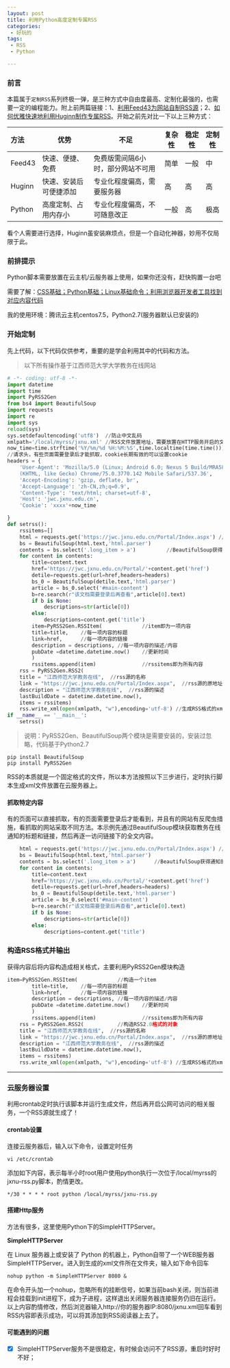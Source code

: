 ```yaml
---
layout: post
title: 利用Python高度定制专属RSS
categories:
 - 好玩的
tags:
 - RSS
 - Python

---
```


### 前言

本篇属于`定制RSS`系列终极一弹，是三种方式中自由度最高、定制化最强的，也需要一定的编程能力。附上前两篇链接：1、[利用Feed43为网站自制RSS源](https://jianger.space/take-advantage-of-feed43-to-custom-rss/)；2、[如何优雅快速地利用Huginn制作专属RSS](https://jianger.space/take-advantage-of-huginn-to-make-rss/)。开始之前先对比一下以上三种方式：

| 方法   | 优势                   | 不足                              | 复杂性 | 稳定性 | 定制性 |
| :----- | ---------------------- | --------------------------------- | ------ | ------ | ------ |
| Feed43 | 快速、便捷、免费       | 免费版需间隔6小时，部分网站不可用 | 简单   | 一般   | 中     |
| Huginn | 快速、安装后可便捷添加 | 专业化程度偏高，需要服务器        | 高     | 高     | 高     |
| Python | 高度定制、占用内存小   | 专业化程度偏高，不可随意改正      | 一般   | 高     | 极高   |

看个人需要进行选择，Huginn虽安装麻烦点，但是一个自动化神器，妙用不仅局限于此。

<!-- more -->

### 前排提示

Python脚本需要放置在云主机/云服务器上使用，如果你还没有，赶快购置一台吧

需要了解：<u>CSS基础；Python基础；Linux基础命令；利用浏览器开发者工具找到对应内容代码</u>

我的使用环境：腾讯云主机centos7.5，Python2.7(服务器默认已安装的)



### 开始定制

先上代码，以下代码仅供参考，重要的是学会利用其中的代码和方法。

> 以下所有操作基于江西师范大学大学教务在线网站

```python
# -*- coding: utf-8 -*-
import datetime
import time  
import PyRSS2Gen
from bs4 import BeautifulSoup
import requests
import re
import sys
reload(sys)			
sys.setdefaultencoding('utf8')	//防止中文乱码
xmlpath='/local/myrss/jxnu.xml' //RSS文件放置地址，需要放置在HTTP服务开启的文件夹下
now_time=time.strftime('%Y/%m/%d %H:%M:%S',time.localtime(time.time()))
//请求头，有些页面需要登录后才能抓取，cookie长期有效的可以设置cookie
headers = {
    'User-Agent': 'Mozilla/5.0 (Linux; Android 6.0; Nexus 5 Build/MRA58N) AppleWebKit/537.36\
    (KHTML, like Gecko) Chrome/75.0.3770.142 Mobile Safari/537.36',
    'Accept-Encoding': 'gzip, deflate, br',
    'Accept-Language': 'zh-CN,zh;q=0.9',
    'Content-Type': 'text/html; charset=utf-8',
    'Host': 'jwc.jxnu.edu.cn',
    'Cookie': 'xxxx'+now_time

}
def setrss():
	rssitems=[]
	html = requests.get('https://jwc.jxnu.edu.cn/Portal/Index.aspx') //获得网站html代码
	bs = BeautifulSoup(html.text,'html.parser')
	contents = bs.select('.long_item > a')			//BeautifulSoup获得通知的标题和对应链接
	for content in contents:
		title=content.text
		href='https://jwc.jxnu.edu.cn/Portal/'+content.get('href')
		detile=requests.get(url=href,headers=headers)
		bs_0 = BeautifulSoup(detile.text,'html.parser')
		article = bs_0.select('#main-content')
		b=re.search(r"该文档需要登录后再查看",article[0].text)
		if b is None:
			descriptions=str(article[0])
		else:
			descriptions=content.get('title')
		item=PyRSS2Gen.RSSItem(				//item即为一项内容
		title=title,	//每一项内容的标题
		link=href,		//每一项内容的链接
		description = descriptions,	//每一项内容的描述/内容
		pubDate =datetime.datetime.now()	//更新时间
		)
		rssitems.append(item)				//rssitems即为所有内容
	rss = PyRSS2Gen.RSS2(
	title = "江西师范大学教务在线",  //rss源的名称
	link = "https://jwc.jxnu.edu.cn/Portal/Index.aspx",  //rss源的原地址
	description = "江西师范大学教务在线",  //rss源的描述
	lastBuildDate = datetime.datetime.now(),
	items = rssitems)
	rss.write_xml(open(xmlpath, "w"),encoding='utf-8') //生成RSS格式的xml文件
if __name__ == '__main__':
	setrss()
```

> 说明：PyRSS2Gen、BeautifulSoup两个模块是需要安装的，安装过忽略，代码基于Python2.7

```
pip install BeautifulSoup
pip install PyRSS2Gen
```

RSS的本质就是一个固定格式的文件，所以本方法按照以下三步进行，定时执行脚本生成xml文件放置在云服务器上。



#### 抓取特定内容

有的页面可以直接抓取，有的页面需要登录后才能看到，并且有的网站有反爬虫措施，看抓取的网站采取不同方法。本示例先通过BeautifulSoup模块获取教务在线通知的标题和链接，然后再逐一访问链接下的全文内容。

```python
	html = requests.get('https://jwc.jxnu.edu.cn/Portal/Index.aspx') //获得网站html代码
	bs = BeautifulSoup(html.text,'html.parser')
	contents = bs.select('.long_item > a')		//BeautifulSoup获得通知的标题和链接
	for content in contents:
		title=content.text
		href='https://jwc.jxnu.edu.cn/Portal/'+content.get('href')
		detile=requests.get(url=href,headers=headers)
		bs_0 = BeautifulSoup(detile.text,'html.parser')
		article = bs_0.select('#main-content')
		b=re.search(r"该文档需要登录后再查看",article[0].text)
		if b is None:
			descriptions=str(article[0])
		else:
			descriptions=content.get('title')
```

### 构造RSS格式并输出

获得内容后将内容构造成相关格式，主要利用PyRSS2Gen模块构造

```python
item=PyRSS2Gen.RSSItem(				//构造一个item
		title=title,	//每一项内容的标题
		link=href,		//每一项内容的链接
		description = descriptions,	//每一项内容的描述/内容
		pubDate =datetime.datetime.now()	//更新时间
		)
		rssitems.append(item)				//rssitems即为所有内容
	rss = PyRSS2Gen.RSS2(			//构造RSS2.0格式的对象
	title = "江西师范大学教务在线",  //rss源的名称
	link = "https://jwc.jxnu.edu.cn/Portal/Index.aspx",  //rss源的原地址
	description = "江西师范大学教务在线",  //rss源的描述
	lastBuildDate = datetime.datetime.now(),
	items = rssitems)
	rss.write_xml(open(xmlpath, "w"),encoding='utf-8') //生成RSS格式的xml文件
```



---



### 云服务器设置

利用crontab定时执行该脚本并运行生成文件，然后再开启公网可访问的相关服务，一个RSS源就生成了！

#### crontab设置

连接云服务器后，输入以下命令，设置定时任务

```
vi /etc/crontab
```

添加如下内容，表示每半小时root用户使用python执行一次位于/local/myrss的jxnu-rss.py脚本，酌情更改。

```
*/30 * * * * root python /local/myrss/jxnu-rss.py
```



#### 搭建Http服务

方法有很多，这里使用Python下的SimpleHTTPServer。

**SimpleHTTPServer**

在 Linux 服务器上或安装了 Python 的机器上，Python自带了一个WEB服务器 SimpleHTTPServer。进入到生成的xml文件所在文件夹，输入如下命令回车

```
nohup python -m SimpleHTTPServer 8080 &
```

在命令开头加一个nohup，忽略所有的挂断信号，如果当前bash关闭，则当前进程会挂载到init进程下，成为子进程，这样退出关闭服务器连接服务仍旧在运行。以上内容酌情修改，然后浏览器输入http://你的服务器IP:8080/jxnu.xml回车看到RSS内容即表示成功，可以将其添加到RSS阅读器上去了。



#### 可能遇到的问题

- [x] SimpleHTTPServer服务不是很稳定，有时候会访问不了RSS源，重启时好时不好；

